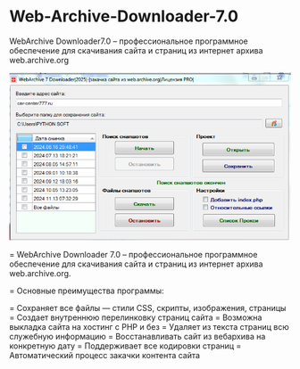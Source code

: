 # Web-Archive-Downloader-7.0
WebArchive Downloader7.0 – профессиональное программное обеспечение для скачивания сайта и страниц из интернет архива web.archive.org

![alt text](https://github.com/nop-74/Web-Archive-Downloader-7.0/blob/main/1.png)

= WebArchive Downloader 7.0 – профессиональное программное обеспечение для скачивания сайта и страниц из интернет архива web.archive.org.

= Основные преимущества программы:

= Сохраняет все файлы — стили CSS, скрипты, изображения, страницы
= Создает внутреннюю перелинковку страниц сайта
= Возможна выкладка сайта на хостинг с PHP и без
= Удаляет из текста страниц всю служебную информацию
= Восстанавливать сайт из вебархива на конкретную дату
= Поддерживает все кодировки страниц
= Автоматический процесс закачки контента сайта
